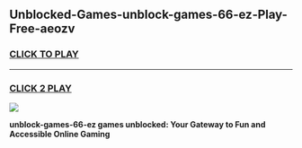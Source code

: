 
## Unblocked-Games-unblock-games-66-ez-Play-Free-aeozv
<h3>
<a href="https://premium76.site?title=unblock-games-66-ez&ref=09A">CLICK TO PLAY</a></h3>
<hr>

<h3>
<a href="https://premium76.site?title=unblock-games-66-ez&ref=09A">CLICK 2 PLAY</a>
  
</h3>

<a href="https://premium76.site?title=unblock-games-66-ez&ref=09A"><img src="https://clearcache.store/games.png"></a>


**unblock-games-66-ez games unblocked: Your Gateway to Fun and Accessible Online Gaming**
